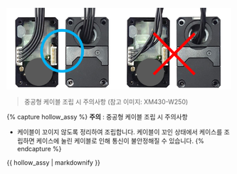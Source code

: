 
![](/assets/images/dxl/x/assembly/common/x-series_cable_assembly.png)

> 중공형 케이블 조립 시 주의사항 (참고 이미지: XM430-W250)

{% capture hollow_assy %}
**주의** : 중공형 케이블 조립 시 주의사항 
- 케이블이 꼬이지 않도록 정리하여 조립합니다. 케이블이 꼬인 상태에서 케이스를 조립하면 케이스에 눌린 케이블로 인해 통신이 불안정해질 수 있습니다.
{% endcapture %}

<div class="notice--warning">{{ hollow_assy | markdownify }}</div>
